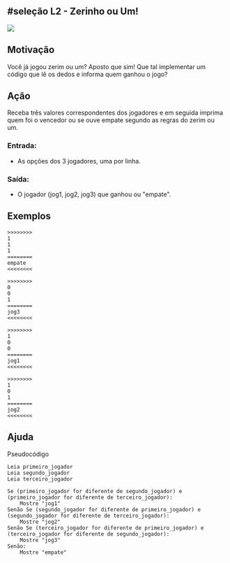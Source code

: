 ## #seleção L2 - Zerinho ou Um!


![](__capa.jpg)

## Motivação

Você já jogou zerim ou um? Aposto que sim!
Que tal implementar um código que lê os dedos e informa quem ganhou o jogo?

## Ação

Receba três valores correspondentes dos jogadores e em seguida imprima quem foi o vencedor ou se ouve empate segundo as regras do zerim ou um.

### Entrada:

* As opções dos 3 jogadores, uma por linha.

### Saída:

* O jogador (jog1, jog2, jog3) que ganhou ou "empate".

## Exemplos
```
>>>>>>>>
1
1
1
========
empate
<<<<<<<<

>>>>>>>>
0
0
1
========
jog3
<<<<<<<<

>>>>>>>>
1
0
0
========
jog1
<<<<<<<<

>>>>>>>>
1
0
1
========
jog2
<<<<<<<<
```

## Ajuda

Pseudocódigo
```
Leia primeiro_jogador
Leia segundo_jogador
Leia terceiro_jogador

Se (primeiro_jogador for diferente de segundo_jogador) e (primeiro_jogador for diferente de terceiro_jogador):
    Mostre "jog1"
Senão Se (segundo_jogador for diferente de primeiro_jogador) e (segundo_jogador for diferente de terceiro_jogador):
    Mostre "jog2"
Senão Se (terceiro_jogador for diferente de primeiro_jogador) e (terceiro_jogador for diferente de segundo_jogador):
    Mostre "jog3"
Senão:
    Mostre "empate"
```

